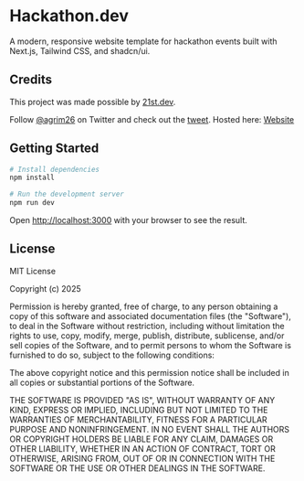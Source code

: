 # Hackathon.dev

A modern, responsive website template for hackathon events built with Next.js, Tailwind CSS, and shadcn/ui.

## Credits

This project was made possible by [21st.dev](https://21st.dev).

Follow [@agrim26](https://x.com/agrim26) on Twitter and check out the [tweet](https://x.com/agrim26/status/1902380730056933431).
Hosted here: [Website](https://hackathon-dev-pi.vercel.app/)

## Getting Started

```bash
# Install dependencies
npm install

# Run the development server
npm run dev
```

Open [http://localhost:3000](http://localhost:3000) with your browser to see the result.

## License

MIT License

Copyright (c) 2025

Permission is hereby granted, free of charge, to any person obtaining a copy
of this software and associated documentation files (the "Software"), to deal
in the Software without restriction, including without limitation the rights
to use, copy, modify, merge, publish, distribute, sublicense, and/or sell
copies of the Software, and to permit persons to whom the Software is
furnished to do so, subject to the following conditions:

The above copyright notice and this permission notice shall be included in all
copies or substantial portions of the Software.

THE SOFTWARE IS PROVIDED "AS IS", WITHOUT WARRANTY OF ANY KIND, EXPRESS OR
IMPLIED, INCLUDING BUT NOT LIMITED TO THE WARRANTIES OF MERCHANTABILITY,
FITNESS FOR A PARTICULAR PURPOSE AND NONINFRINGEMENT. IN NO EVENT SHALL THE
AUTHORS OR COPYRIGHT HOLDERS BE LIABLE FOR ANY CLAIM, DAMAGES OR OTHER
LIABILITY, WHETHER IN AN ACTION OF CONTRACT, TORT OR OTHERWISE, ARISING FROM,
OUT OF OR IN CONNECTION WITH THE SOFTWARE OR THE USE OR OTHER DEALINGS IN THE
SOFTWARE.
